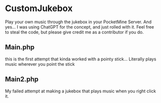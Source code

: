 # CustomJukebox
Play your own music through the jukebox in your PocketMine Server. And yes... I was using ChatGPT for the concept, and just rolled with it. 
Feel free to steal the code, but please give credit me as a contributor if you do. 

## Main.php
this is the first attempt that kinda worked with a pointy stick... 
Literally plays music wherever you point the stick

## Main2.php
My failed attempt at making a jukebox that plays music when you right click it.

